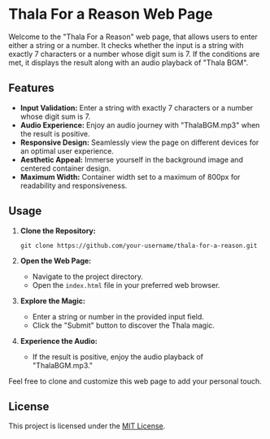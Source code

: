 # Thala For a Reason Web Page

Welcome to the "Thala For a Reason" web page, that allows users to enter either a string or a number. It checks whether the input is a string with exactly 7 characters or a number whose digit sum is 7. If the conditions are met, it displays the result along with an audio playback of "Thala BGM".
## Features

- **Input Validation:** Enter a string with exactly 7 characters or a number whose digit sum is 7.
- **Audio Experience:** Enjoy an audio journey with "ThalaBGM.mp3" when the result is positive.
- **Responsive Design:** Seamlessly view the page on different devices for an optimal user experience.
- **Aesthetic Appeal:** Immerse yourself in the background image and centered container design.
- **Maximum Width:** Container width set to a maximum of 800px for readability and responsiveness.

## Usage

1. **Clone the Repository:**
   ```
   git clone https://github.com/your-username/thala-for-a-reason.git
   ```

2. **Open the Web Page:**
   - Navigate to the project directory.
   - Open the `index.html` file in your preferred web browser.

3. **Explore the Magic:**
   - Enter a string or number in the provided input field.
   - Click the "Submit" button to discover the Thala magic.

4. **Experience the Audio:**
   - If the result is positive, enjoy the audio playback of "ThalaBGM.mp3."

Feel free to clone and customize this web page to add your personal touch.

## License

This project is licensed under the [MIT License](LICENSE).


